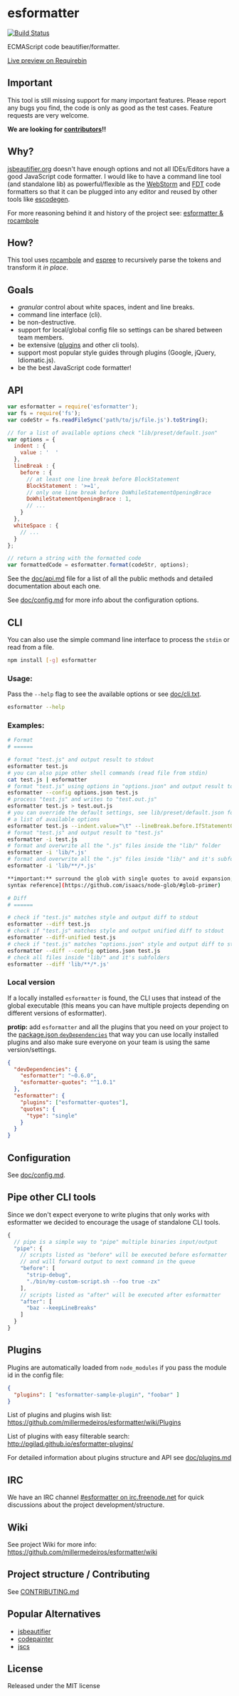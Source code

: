 # esformatter

[![Build Status](https://secure.travis-ci.org/millermedeiros/esformatter.svg?branch=master)](https://travis-ci.org/millermedeiros/esformatter)

ECMAScript code beautifier/formatter.

[Live preview on Requirebin](http://requirebin.com/embed?gist=0d67452e01754269660f)


## Important

This tool is still missing support for many important features. Please report
any bugs you find, the code is only as good as the test cases. Feature requests
are very welcome.

**We are looking for [contributors](https://github.com/millermedeiros/esformatter/blob/master/CONTRIBUTING.md)!!**



## Why?

[jsbeautifier.org](http://jsbeautifier.org/) doesn't have enough options and
not all IDEs/Editors have a good JavaScript code formatter. I would like to
have a command line tool (and standalone lib) as powerful/flexible as the
[WebStorm](http://www.jetbrains.com/webstorm/) and
[FDT](http://fdt.powerflasher.com/) code formatters so that it can be plugged
into any editor and reused by other tools like
[escodegen](https://github.com/Constellation/escodegen/).

For more reasoning behind it and history of the project see: [esformatter
& rocambole](http://blog.millermedeiros.com/esformatter-rocambole/)



## How?

This tool uses [rocambole](https://github.com/millermedeiros/rocambole) and
[espree](https://github.com/eslint/espree) to recursively parse the tokens and
transform it *in place*.



## Goals

 - *granular* control about white spaces, indent and line breaks.
 - command line interface (cli).
 - be non-destructive.
 - support for local/global config file so settings can be shared between team
   members.
 - be extensive ([plugins](https://github.com/millermedeiros/esformatter/wiki/Plugins)
   and other cli tools).
 - support most popular style guides through plugins (Google, jQuery,
   Idiomatic.js).
 - be the best JavaScript code formatter!



## API

```js
var esformatter = require('esformatter');
var fs = require('fs');
var codeStr = fs.readFileSync('path/to/js/file.js').toString();

// for a list of available options check "lib/preset/default.json"
var options = {
  indent : {
    value : '  '
  },
  lineBreak : {
    before : {
      // at least one line break before BlockStatement
      BlockStatement : '>=1',
      // only one line break before DoWhileStatementOpeningBrace
      DoWhileStatementOpeningBrace : 1,
      // ...
    }
  },
  whiteSpace : {
    // ...
  }
};

// return a string with the formatted code
var formattedCode = esformatter.format(codeStr, options);
```

See the [doc/api.md](./doc/api.md) file for a list of all the public methods
and detailed documentation about each one.

See [doc/config.md](./doc/config.md) for more info about the configuration
options.


## CLI

You can also use the simple command line interface to process the `stdin` or
read from a file.

```sh
npm install [-g] esformatter
```

### Usage:

Pass the `--help` flag to see the available options or see
[doc/cli.txt](./doc/cli.txt).

```sh
esformatter --help
```

### Examples:

```sh
# Format
# ======

# format "test.js" and output result to stdout
esformatter test.js
# you can also pipe other shell commands (read file from stdin)
cat test.js | esformatter
# format "test.js" using options in "options.json" and output result to stdout
esformatter --config options.json test.js
# process "test.js" and writes to "test.out.js"
esformatter test.js > test.out.js
# you can override the default settings, see lib/preset/default.json for
# a list of available options
esformatter test.js --indent.value="\t" --lineBreak.before.IfStatementOpeningBrace=0
# format "test.js" and output result to "test.js"
esformatter -i test.js
# format and overwrite all the ".js" files inside the "lib/" folder
esformatter -i 'lib/*.js'
# format and overwrite all the ".js" files inside "lib/" and it's subfolders
esformatter -i 'lib/**/*.js'

**important:** surround the glob with single quotes to avoid expansion; [glob
syntax reference](https://github.com/isaacs/node-glob/#glob-primer)

# Diff
# ======

# check if "test.js" matches style and output diff to stdout
esformatter --diff test.js
# check if "test.js" matches style and output unified diff to stdout
esformatter --diff-unified test.js
# check if "test.js" matches "options.json" style and output diff to stdout
esformatter --diff --config options.json test.js
# check all files inside "lib/" and it's subfolders
esformatter --diff 'lib/**/*.js'
```

### Local version

If a locally installed `esformatter` is found, the CLI uses that instead of the
global executable (this means you can have multiple projects depending on
different versions of esformatter).

**protip:** add `esformatter` and all the plugins that you need on your project
to the [package.json `devDependencies`](https://docs.npmjs.com/files/package.json#devdependencies)
that way you can use locally installed plugins and also make sure everyone on
your team is using the same version/settings.

```json
{
  "devDependencies": {
    "esformatter": "~0.6.0",
    "esformatter-quotes": "^1.0.1"
  },
  "esformatter": {
    "plugins": ["esformatter-quotes"],
    "quotes": {
      "type": "single"
    }
  }
}
```

## Configuration

See [doc/config.md](./doc/config.md).


## Pipe other CLI tools

Since we don't expect everyone to write plugins that only works with
esformatter we decided to encourage the usage of standalone CLI tools.

```js
{
  // pipe is a simple way to "pipe" multiple binaries input/output
  "pipe": {
    // scripts listed as "before" will be executed before esformatter
    // and will forward output to next command in the queue
    "before": [
      "strip-debug",
      "./bin/my-custom-script.sh --foo true -zx"
    ],
    // scripts listed as "after" will be executed after esformatter
    "after": [
      "baz --keepLineBreaks"
    ]
  }
}
```

## Plugins

Plugins are automatically loaded from `node_modules` if you pass the module id
in the config file:

```json
{
  "plugins": [ "esformatter-sample-plugin", "foobar" ]
}
```

List of plugins and plugins wish list:
https://github.com/millermedeiros/esformatter/wiki/Plugins

List of plugins with easy filterable search:
http://pgilad.github.io/esformatter-plugins/

For detailed information about plugins structure and API see
[doc/plugins.md](./doc/plugins.md)


## IRC

We have an IRC channel [#esformatter on
irc.freenode.net](http://webchat.freenode.net/?channels=esformatter) for quick
discussions about the project development/structure.


## Wiki

See project Wiki for more info: https://github.com/millermedeiros/esformatter/wiki



## Project structure / Contributing

See [CONTRIBUTING.md](https://github.com/millermedeiros/esformatter/blob/master/CONTRIBUTING.md)



## Popular Alternatives

 - [jsbeautifier](http://jsbeautifier.org/)
 - [codepainter](https://npmjs.org/package/codepainter)
 - [jscs](http://jscs.info/)



## License

Released under the MIT license


